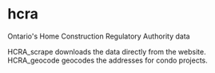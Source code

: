 # hcra
Ontario's Home Construction Regulatory Authority data

HCRA_scrape downloads the data directly from the website.
HCRA_geocode geocodes the addresses for condo projects.
